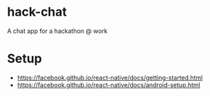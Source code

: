# hack-chat
A chat app for a hackathon @ work


# Setup
- https://facebook.github.io/react-native/docs/getting-started.html
- https://facebook.github.io/react-native/docs/android-setup.html
